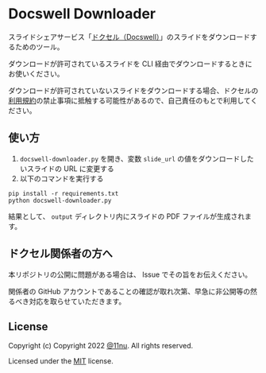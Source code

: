 # Docswell Downloader

スライドシェアサービス「[ドクセル（Docswell）](https://www.docswell.com/)」のスライドをダウンロードするためのツール。

ダウンロードが許可されているスライドを CLI 経由でダウンロードするときにお使いください。

ダウンロードが許可されていないスライドをダウンロードする場合、ドクセルの[利用規約](https://www.docswell.com/note/terms)の禁止事項に抵触する可能性があるので、自己責任のもとで利用してください。

## 使い方

1. `docswell-downloader.py` を開き、変数 `slide_url` の値をダウンロードしたいスライドの URL に変更する
2. 以下のコマンドを実行する

```shell
pip install -r requirements.txt
python docswell-downloader.py
```

結果として、 `output` ディレクトリ内にスライドの PDF ファイルが生成されます。

## ドクセル関係者の方へ

本リポジトリの公開に問題がある場合は、 Issue でその旨をお伝えください。

関係者の GitHub アカウントであることの確認が取れ次第、早急に非公開等の然るべき対応を取らせていただきます。

## License

Copyright (c) Copyright 2022 [@11nu](https://github.com/11nu). All rights reserved.

Licensed under the [MIT](LICENSE.txt) license.
